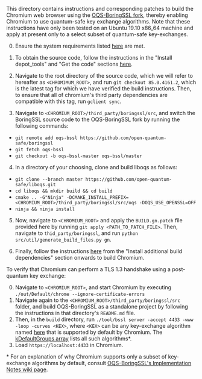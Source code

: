 This directory contains instructions and corresponding patches to build the Chromium web browser using the [OQS-BoringSSL fork](https://github.com/open-quantum-safe/boringssl), thereby enabling Chromium to use quantum-safe key exchange algorithms. Note that these instructions have only been tested on an Ubuntu 19.10 x86_64 machine and apply at present only to a select subset of quantum-safe key-exchanges.

0. Ensure the system requirements listed [here](https://chromium.googlesource.com/chromium/src/+/master/docs/linux/build_instructions.md#System-requirements) are met.

1. To obtain the source code, follow the instructions in the "Install depot_tools" and "Get the code" sections [here](https://chromium.googlesource.com/chromium/src/+/master/docs/linux/build_instructions.md#Install).

2. Navigate to the root directory of the source code, which we will refer to hereafter as `<CHROMIMUM_ROOT>`, and run `git checkout 85.0.4161.2`, which is the latest tag for which we have verified the build instructions. Then, to ensure that all of chromium's third party dependencies are compatible with this tag, run `gclient sync`.

3. Navigate to `<CHROMIUM_ROOT>/third_party/boringssl/src`, and switch the BoringSSL source code to the OQS-BoringSSL fork by running the following commands:

- `git remote add oqs-bssl https://github.com/open-quantum-safe/boringssl`
- `git fetch oqs-bssl`
- `git checkout -b oqs-bssl-master oqs-bssl/master`

4. In a directory of your choosing, clone and build liboqs as follows:

- `git clone --branch master https://github.com/open-quantum-safe/liboqs.git`
- `cd liboqs && mkdir build && cd build`
- `cmake .. -G"Ninja" -DCMAKE_INSTALL_PREFIX=<CHROMIUM_ROOT>/third_party/boringssl/src/oqs -DOQS_USE_OPENSSL=OFF`
- `ninja && ninja install`

5. Now, navigate to `<CHROMIUM_ROOT>` and apply the `BUILD.gn.patch` file provided here by running `git apply <PATH_TO_PATCH_FILE>`. Then, navigate to `thid_party/boringssl`, and run `python src/util/generate_build_files.py gn`.

6. Finally, follow the instructions [here](https://chromium.googlesource.com/chromium/src/+/master/docs/linux/build_instructions.md#Install-additional-build-dependencies) from the "Install additional build dependencies" section onwards to build Chromium.

To verify that Chromium can perform a TLS 1.3 handshake using a post-quantum key exchange:

0. Navigate to `<CHROMIUM_ROOT>`, and start Chromium by executing `./out/Default/chrome --ignore-certificate-errors`
1. Navigate again to the `<CHROMIUM_ROOT>/third_party/boringssl/src` folder, and build OQS-BoringSSL as a standalone project by following the instructions in that directory's `README.md` file.
2. Then, in the `build` directory, run `./tool/bssl server -accept 4433 -www -loop -curves <KEX>`, where `<KEX>` can be any key-exchange algorithm named [here](https://github.com/open-quantum-safe/boringssl#supported-algorithms) that is supported by default by Chromium. The [kDefaultGroups array](https://github.com/open-quantum-safe/boringssl/blob/master/ssl/t1_lib.cc#L375) lists all such algorithms\*.
3. Load `https://localhost:4433` in Chromium.

\* For an explanation of why Chromium supports only a subset of key-exchange algorithms by default, consult [OQS-BoringSSL's Implementation Notes wiki page](https://github.com/open-quantum-safe/boringssl/wiki/Implementation-Notes).
